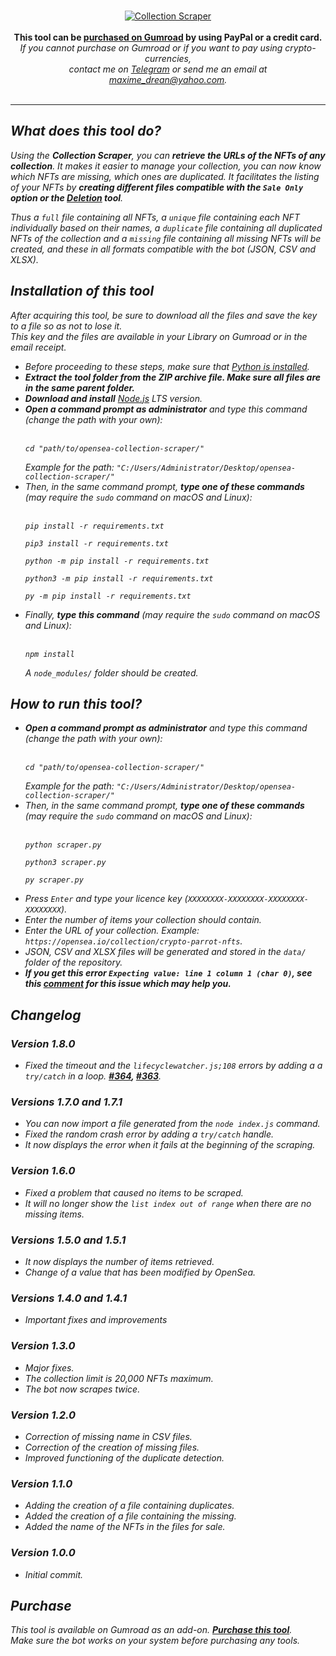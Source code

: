 <br />
<p align="center">

<a href="https://maximedrn.gumroad.com/l/opensea-collection-scraper">
<img src="https://i.ibb.co/ZYZCz5V/Wiki-Collection-Scraper.png" alt="Collection Scraper" border="0">
</a>
<br /><br /><strong>This tool can be <a href="https://maximedrn.gumroad.com/l/opensea-collection-scraper">purchased on Gumroad</a> by using PayPal or a credit card.</strong>
<br /><i>If you cannot purchase on Gumroad or if you want to pay using crypto-currencies,
<br />contact me on <a href="https://t.me/maximedrn">Telegram</a> or send me an email at <a href="mailto:maxime_drean@yahoo.com">maxime_drean@yahoo.com</a>.
<br /><br />

</p>

<hr />

<h2>What does this tool do?</h2>

<p>
Using the <strong>Collection Scraper</strong>, you can <strong>retrieve the URLs of the NFTs of any collection</strong>. It makes it easier to manage your collection, you can now know which NFTs are missing, which ones are duplicated. It facilitates the listing of your NFTs by <strong>creating different files compatible with the <code>Sale Only</code> option or the <a href="deletion.md">Deletion</a> tool</strong>.</p>

<p>Thus a <code>full</code> file containing all NFTs, a <code>unique</code> file containing each NFT individually based on their names, a <code>duplicate</code> file containing all duplicated NFTs of the collection and a <code>missing</code> file containing all missing NFTs will be created, and these in all formats compatible with the bot (JSON, CSV and XLSX).</p>


<h2>Installation of this tool</h2>

<i>After acquiring this tool, be sure to download all the files and save the key to a file so as not to lose it.
<br>This key and the files are available in your Library on Gumroad or in the email receipt.</i>

<ul>

<li>Before proceeding to these steps, make sure that <a href="installation-and-configuration.md#installation-of-python">Python is installed</a>.</li>

<li><strong>Extract the tool folder from the ZIP archive file. Make sure all files are in the same parent folder.</strong></li>

<li><strong>Download and install</strong> <a href="https://nodejs.org/">Node.js</a> LTS version.</li>

<li><strong>Open a command prompt as administrator</strong> and type this command <i>(change the path with your own)</i>:<br /><br />
<pre><code>cd "path/to/opensea-collection-scraper/"</code></pre>
<i>Example for the path: <code>"C:/Users/Administrator/Desktop/opensea-collection-scraper/"</code></i></li>
</li>

<li>Then, in the same command prompt, <strong>type one of these commands</strong> <i>(may require the <code>sudo</code> command on macOS and Linux)</i>:<br /><br />
<pre><code>pip install -r requirements.txt</code></pre>
<pre><code>pip3 install -r requirements.txt</code></pre>
<pre><code>python -m pip install -r requirements.txt</code></pre>
<pre><code>python3 -m pip install -r requirements.txt</code></pre>
<pre><code>py -m pip install -r requirements.txt</code></pre>
</li>

<li>Finally, <strong>type this command</strong> <i>(may require the <code>sudo</code> command on macOS and Linux)</i>:<br /><br />
<pre><code>npm install</code></pre>
A <code>node_modules/</code> folder should be created.</li>

</ul>


<h2>How to run this tool?</h2>

<ul>

<li><strong>Open a command prompt as administrator</strong> and type this command <i>(change the path with your own)</i>:<br /><br />
<pre><code>cd "path/to/opensea-collection-scraper/"</code></pre>
<i>Example for the path: <code>"C:/Users/Administrator/Desktop/opensea-collection-scraper/"</code></i></li>
</li>

<li>Then, in the same command prompt, <strong>type one of these commands</strong> <i>(may require the <code>sudo</code> command on macOS and Linux)</i>:<br /><br />
<pre><code>python scraper.py</code></pre>
<pre><code>python3 scraper.py</code></pre>
<pre><code>py scraper.py</code></pre>
</li>

<li>Press <code>Enter</code> and type your licence key (<code>XXXXXXXX-XXXXXXXX-XXXXXXXX-XXXXXXXX</code>).</li>

<li>Enter the number of items your collection should contain.</li>

<li>Enter the URL of your collection. <i>Example: <code>https://opensea.io/collection/crypto-parrot-nfts</code></i>.</li>
<li>JSON, CSV and XLSX files will be generated and stored in the <code>data/</code> folder of the repository.</li>
<li><strong>If you get this error <code>Expecting value: line 1 column 1 (char 0)</code>, see this <a href="https://github.com/maximedrn/opensea-automatic-bulk-upload-and-sale/issues/305#issuecomment-1139566759">comment</a> for this issue which may help you.</strong></li>

</ul>


<h2>Changelog</h2>

<h3>Version 1.8.0</h3>
<ul>
<li>Fixed the timeout and the <code>lifecyclewatcher.js;108</code> errors by adding a a <code>try/catch</code> in a loop. <strong><a href="https://github.com/maximedrn/opensea-automatic-bulk-upload-and-sale/issues/364">#364</a>, <a href="https://github.com/maximedrn/opensea-automatic-bulk-upload-and-sale/issues/363">#363</a></strong>.</li>
</ul>

<h3>Versions 1.7.0 and 1.7.1</h3>
<ul>
<li>You can now import a file generated from the <code>node index.js</code> command.</li>
<li>Fixed the random crash error by adding a <code>try/catch</code> handle.</li>
<li>It now displays the error when it fails at the beginning of the scraping.</li>
</ul>

<h3>Version 1.6.0</h3>
<ul>
<li>Fixed a problem that caused no items to be scraped.</li>
<li>It will no longer show the <code>list index out of range</code> when there are no missing items.</li>
</ul>

<h3>Versions 1.5.0 and 1.5.1</h3>
<ul>
<li>It now displays the number of items retrieved.</li>
<li>Change of a value that has been modified by OpenSea.</li>
</ul>

<h3>Versions 1.4.0 and 1.4.1</h3>
<ul>
<li>Important fixes and improvements</li>
</ul>

<h3>Version 1.3.0</h3>
<ul>
<li>Major fixes.</li>
<li>The collection limit is 20,000 NFTs maximum.</li>
<li>The bot now scrapes twice.</li>
</ul>

<h3>Version 1.2.0</h3>
<ul>
<li>Correction of missing name in CSV files.</li>
<li>Correction of the creation of missing files.</li>
<li>Improved functioning of the duplicate detection.</li>
</ul>

<h3>Version 1.1.0</h3>
<ul>
<li>Adding the creation of a file containing duplicates.</li>
<li>Added the creation of a file containing the missing.</li>
<li>Added the name of the NFTs in the files for sale.</li>
</ul>

<h3>Version 1.0.0</h3>
<ul>
<li>Initial commit.</li>
</ul>

<h2>Purchase</h2>

<p>This tool is available on Gumroad as an add-on. <strong><a href="https://maximedrn.gumroad.com/l/opensea-collection-scraper">Purchase this tool</a></strong>.
<br /><i>Make sure the bot works on your system before purchasing any tools.</i></p>
